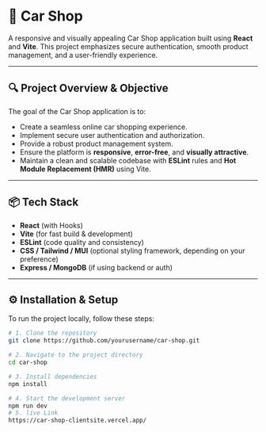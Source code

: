 # 🚗 Car Shop

A responsive and visually appealing Car Shop application built using **React** and **Vite**. This project emphasizes secure authentication, smooth product management, and a user-friendly experience.

---

## 🔍 Project Overview & Objective

The goal of the Car Shop application is to:

- Create a seamless online car shopping experience.
- Implement secure user authentication and authorization.
- Provide a robust product management system.
- Ensure the platform is **responsive**, **error-free**, and **visually attractive**.
- Maintain a clean and scalable codebase with **ESLint** rules and **Hot Module Replacement (HMR)** using Vite.

---

## 📦 Tech Stack

- **React** (with Hooks)
- **Vite** (for fast build & development)
- **ESLint** (code quality and consistency)
- **CSS / Tailwind / MUI** (optional styling framework, depending on your preference)
- **Express / MongoDB** (if using backend or auth)

---

## ⚙️ Installation & Setup

To run the project locally, follow these steps:

```bash
# 1. Clone the repository
git clone https://github.com/yourusername/car-shop.git

# 2. Navigate to the project directory
cd car-shop

# 3. Install dependencies
npm install

# 4. Start the development server
npm run dev
# 5. live Link
https://car-shop-clientsite.vercel.app/


